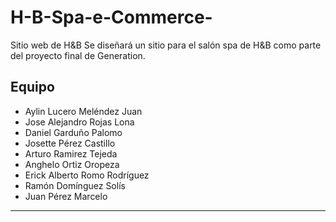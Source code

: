 # H-B-Spa-e-Commerce-
Sitio web de H&amp;B
Se diseñará un sitio para el salón spa de H&B como parte del proyecto final de Generation.

## Equipo
- Aylin Lucero Meléndez Juan
- Jose Alejandro Rojas Lona
- Daniel Garduño Palomo
- Josette Pérez Castillo
- Arturo Ramirez Tejeda
- Anghelo Ortiz Oropeza
- Erick Alberto Romo Rodríguez
- Ramón Domínguez Solís
- Juan Pérez Marcelo

---
